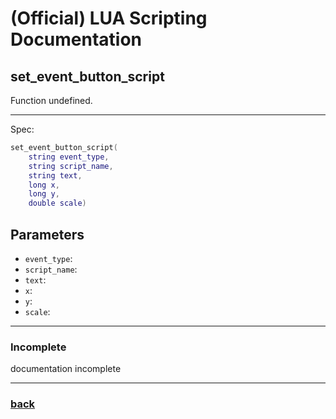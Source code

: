 
# (Official) LUA Scripting Documentation

## set_event_button_script

Function undefined.

___

Spec:

```lua
set_event_button_script(
	string event_type,
	string script_name,
	string text,
	long x,
	long y,
	double scale)
```

## Parameters

- `event_type`: 
- `script_name`: 
- `text`: 
- `x`: 
- `y`: 
- `scale`: 

___

### Incomplete

documentation incomplete

___

### [back](../other)
